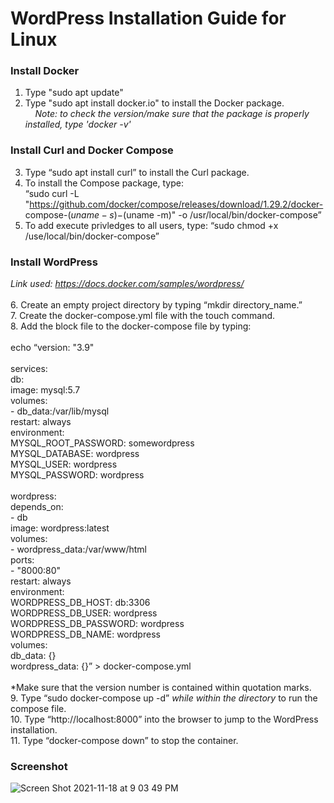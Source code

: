# WordPress Installation Guide for Linux

### Install Docker
1. Type "sudo apt update"
2. Type "sudo apt install docker.io" to install the Docker package. \
&nbsp;&nbsp;&nbsp;&nbsp;*Note: to check the version/make sure that the package is properly installed, type 'docker -v'*

### Install Curl and Docker Compose
3. Type “sudo apt install curl” to install the Curl package.
4. To install the Compose package, type: \
“sudo curl -L "https://github.com/docker/compose/releases/download/1.29.2/docker-	compose-$(uname -s)-$(uname -m)" -o /usr/local/bin/docker-compose”
5. To add execute privledges to all users, type: 
“sudo chmod +x /use/local/bin/docker-compose”

### Install WordPress
*Link used: https://docs.docker.com/samples/wordpress/* \
\
6. Create an empty project directory by typing “mkdir directory_name.”\
7. Create the docker-compose.yml file with the touch command.\
8. Add the block file to the docker-compose file by typing: \
\
echo “version: "3.9"\
\
services:\
  db:\
    image: mysql:5.7\
    volumes:\
      - db_data:/var/lib/mysql\
    restart: always\
    environment:\
      MYSQL_ROOT_PASSWORD: somewordpress\
      MYSQL_DATABASE: wordpress\
      MYSQL_USER: wordpress\
      MYSQL_PASSWORD: wordpress\
\
  wordpress:\
    depends_on:\
      - db\
    image: wordpress:latest\
    volumes:\
      - wordpress_data:/var/www/html\
    ports:\
      - "8000:80"\
    restart: always\
    environment:\
      WORDPRESS_DB_HOST: db:3306\
      WORDPRESS_DB_USER: wordpress\
      WORDPRESS_DB_PASSWORD: wordpress\
      WORDPRESS_DB_NAME: wordpress\
volumes:\
  db_data: {}\
  wordpress_data: {}” > docker-compose.yml\
  \
  *Make sure that the version number is contained within quotation marks. \
9. Type “sudo docker-compose up -d” *while within the directory* to run the compose file.\
10. Type “http://localhost:8000” into the browser to jump to the WordPress installation.\
11. Type “docker-compose down” to stop the container. 

### Screenshot
![Screen Shot 2021-11-18 at 9 03 49 PM](https://user-images.githubusercontent.com/60118160/142562663-9bbc8a8d-8403-4677-ae6c-278c43f28807.jpeg)

  
  
  
  
  
  
  
  
  




